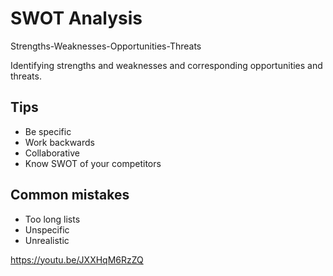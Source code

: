 # SWOT Analysis

Strengths-Weaknesses-Opportunities-Threats

Identifying strengths and weaknesses and corresponding opportunities and threats.

## Tips

- Be specific
- Work backwards
- Collaborative
- Know SWOT of your competitors

## Common mistakes

- Too long lists
- Unspecific
- Unrealistic

https://youtu.be/JXXHqM6RzZQ